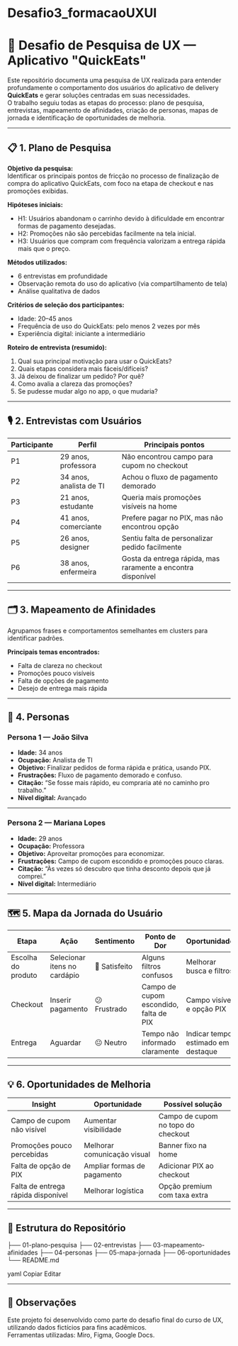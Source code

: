 # Desafio3_formacaoUXUI

# 📌 Desafio de Pesquisa de UX — Aplicativo "QuickEats"

Este repositório documenta uma pesquisa de UX realizada para entender profundamente o comportamento dos usuários do aplicativo de delivery **QuickEats** e gerar soluções centradas em suas necessidades.  
O trabalho seguiu todas as etapas do processo: plano de pesquisa, entrevistas, mapeamento de afinidades, criação de personas, mapas de jornada e identificação de oportunidades de melhoria.

---

## 📋 1. Plano de Pesquisa

**Objetivo da pesquisa:**  
Identificar os principais pontos de fricção no processo de finalização de compra do aplicativo QuickEats, com foco na etapa de checkout e nas promoções exibidas.

**Hipóteses iniciais:**  
- H1: Usuários abandonam o carrinho devido à dificuldade em encontrar formas de pagamento desejadas.  
- H2: Promoções não são percebidas facilmente na tela inicial.  
- H3: Usuários que compram com frequência valorizam a entrega rápida mais que o preço.

**Métodos utilizados:**  
- 6 entrevistas em profundidade  
- Observação remota do uso do aplicativo (via compartilhamento de tela)  
- Análise qualitativa de dados

**Critérios de seleção dos participantes:**  
- Idade: 20–45 anos  
- Frequência de uso do QuickEats: pelo menos 2 vezes por mês  
- Experiência digital: iniciante a intermediário

**Roteiro de entrevista (resumido):**  
1. Qual sua principal motivação para usar o QuickEats?  
2. Quais etapas considera mais fáceis/difíceis?  
3. Já deixou de finalizar um pedido? Por quê?  
4. Como avalia a clareza das promoções?  
5. Se pudesse mudar algo no app, o que mudaria?  

---

## 🎙 2. Entrevistas com Usuários

| Participante | Perfil | Principais pontos |
|--------------|--------|------------------|
| P1 | 29 anos, professora | Não encontrou campo para cupom no checkout |
| P2 | 34 anos, analista de TI | Achou o fluxo de pagamento demorado |
| P3 | 21 anos, estudante | Queria mais promoções visíveis na home |
| P4 | 41 anos, comerciante | Prefere pagar no PIX, mas não encontrou opção |
| P5 | 26 anos, designer | Sentiu falta de personalizar pedido facilmente |
| P6 | 38 anos, enfermeira | Gosta da entrega rápida, mas raramente a encontra disponível |



---

## 🗂 3. Mapeamento de Afinidades

Agrupamos frases e comportamentos semelhantes em clusters para identificar padrões.



**Principais temas encontrados:**
- Falta de clareza no checkout  
- Promoções pouco visíveis  
- Falta de opções de pagamento  
- Desejo de entrega mais rápida

---

## 👤 4. Personas

### Persona 1 — **João Silva**
- **Idade:** 34 anos  
- **Ocupação:** Analista de TI  
- **Objetivo:** Finalizar pedidos de forma rápida e prática, usando PIX.  
- **Frustrações:** Fluxo de pagamento demorado e confuso.  
- **Citação:** “Se fosse mais rápido, eu compraria até no caminho pro trabalho.”  
- **Nível digital:** Avançado  



---

### Persona 2 — **Mariana Lopes**
- **Idade:** 29 anos  
- **Ocupação:** Professora  
- **Objetivo:** Aproveitar promoções para economizar.  
- **Frustrações:** Campo de cupom escondido e promoções pouco claras.  
- **Citação:** “Às vezes só descubro que tinha desconto depois que já comprei.”  
- **Nível digital:** Intermediário  



---

## 🗺 5. Mapa da Jornada do Usuário



| Etapa | Ação | Sentimento | Ponto de Dor | Oportunidade |
|-------|------|------------|--------------|--------------|
| Escolha do produto | Selecionar itens no cardápio | 🙂 Satisfeito | Alguns filtros confusos | Melhorar busca e filtros |
| Checkout | Inserir pagamento | 😕 Frustrado | Campo de cupom escondido, falta de PIX | Campo visível e opção PIX |
| Entrega | Aguardar | 😐 Neutro | Tempo não informado claramente | Indicar tempo estimado em destaque |

---

## 💡 6. Oportunidades de Melhoria

| Insight | Oportunidade | Possível solução |
|---------|--------------|------------------|
| Campo de cupom não visível | Aumentar visibilidade | Campo de cupom no topo do checkout |
| Promoções pouco percebidas | Melhorar comunicação visual | Banner fixo na home |
| Falta de opção de PIX | Ampliar formas de pagamento | Adicionar PIX ao checkout |
| Falta de entrega rápida disponível | Melhorar logística | Opção premium com taxa extra |

---

## 📂 Estrutura do Repositório

├── 01-plano-pesquisa
├── 02-entrevistas
├── 03-mapeamento-afinidades
├── 04-personas
├── 05-mapa-jornada
├── 06-oportunidades
└── README.md

yaml
Copiar
Editar

---

## 📌 Observações
Este projeto foi desenvolvido como parte do desafio final do curso de UX, utilizando dados fictícios para fins acadêmicos.  
Ferramentas utilizadas: Miro, Figma, Google Docs.
